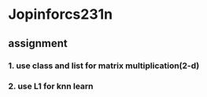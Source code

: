 # Jopinforcs231n
## assignment
### 1. use class and list for matrix multiplication(2-d)
### 2. use L1 for knn learn
